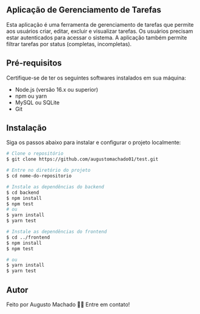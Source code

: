 ## Aplicação de Gerenciamento de Tarefas

Esta aplicação é uma ferramenta de gerenciamento de tarefas que permite aos usuários criar, editar, excluir e visualizar tarefas. Os usuários precisam estar autenticados para acessar o sistema. A aplicação também permite filtrar tarefas por status (completas, incompletas).

## Pré-requisitos

Certifique-se de ter os seguintes softwares instalados em sua máquina:

- Node.js (versão 16.x ou superior)
- npm ou yarn
- MySQL ou SQLite
- Git

## Instalação

Siga os passos abaixo para instalar e configurar o projeto localmente:

```bash
# Clone o repositório
$ git clone https://github.com/augustomachado01/test.git

# Entre no diretório do projeto
$ cd nome-do-repositorio

# Instale as dependências do backend
$ cd backend
$ npm install
$ npm test
# ou
$ yarn install
$ yarn test

# Instale as dependências do frontend
$ cd ../frontend
$ npm install
$ npm test

# ou
$ yarn install
$ yarn test

```

## Autor

Feito por 
Augusto Machado 👋🏽 Entre em contato!
